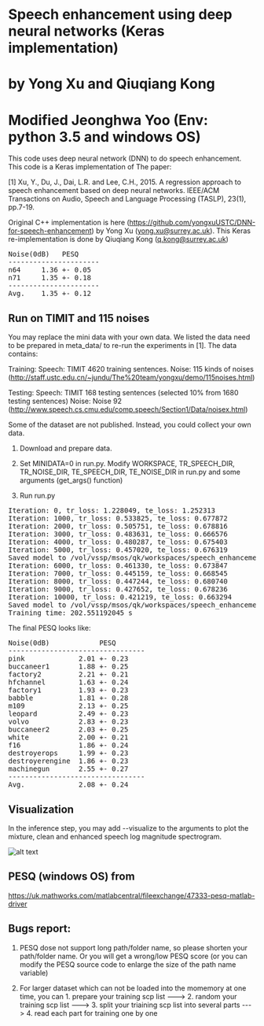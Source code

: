 # Speech enhancement using deep neural networks (Keras implementation)
# by Yong Xu and Qiuqiang Kong
# Modified Jeonghwa Yoo (Env: python 3.5 and windows OS)

This code uses deep neural network (DNN) to do speech enhancement. This code is a Keras implementation of The paper:

[1] Xu, Y., Du, J., Dai, L.R. and Lee, C.H., 2015. A regression approach to speech enhancement based on deep neural networks. IEEE/ACM Transactions on Audio, Speech and Language Processing (TASLP), 23(1), pp.7-19.

Original C++ implementation is here (https://github.com/yongxuUSTC/DNN-for-speech-enhancement) by Yong Xu (yong.xu@surrey.ac.uk). This Keras re-implementation is done by Qiuqiang Kong (q.kong@surrey.ac.uk)

<pre>
Noise(0dB)   PESQ
----------------------
n64     1.36 +- 0.05
n71     1.35 +- 0.18
----------------------
Avg.    1.35 +- 0.12
</pre>

## Run on TIMIT and 115 noises
You may replace the mini data with your own data. We listed the data need to be prepared in meta_data/ to re-run the experiments in [1]. The data contains:

Training:
Speech: TIMIT 4620 training sentences. 
Noise: 115 kinds of noises (http://staff.ustc.edu.cn/~jundu/The%20team/yongxu/demo/115noises.html)

Testing:
Speech: TIMIT 168 testing sentences (selected 10% from 1680 testing sentences)
Noise: Noise 92 (http://www.speech.cs.cmu.edu/comp.speech/Section1/Data/noisex.html)

Some of the dataset are not published. Instead, you could collect your own data. 

1. Download and prepare data. 

2. Set MINIDATA=0 in run.py. Modify WORKSPACE, TR_SPEECH_DIR, TR_NOISE_DIR, TE_SPEECH_DIR, TE_NOISE_DIR in run.py and some arguments (get_args() function) 

3. Run run.py

<pre>
Iteration: 0, tr_loss: 1.228049, te_loss: 1.252313
Iteration: 1000, tr_loss: 0.533825, te_loss: 0.677872
Iteration: 2000, tr_loss: 0.505751, te_loss: 0.678816
Iteration: 3000, tr_loss: 0.483631, te_loss: 0.666576
Iteration: 4000, tr_loss: 0.480287, te_loss: 0.675403
Iteration: 5000, tr_loss: 0.457020, te_loss: 0.676319
Saved model to /vol/vssp/msos/qk/workspaces/speech_enhancement/models/0db/md_5000iters.h5
Iteration: 6000, tr_loss: 0.461330, te_loss: 0.673847
Iteration: 7000, tr_loss: 0.445159, te_loss: 0.668545
Iteration: 8000, tr_loss: 0.447244, te_loss: 0.680740
Iteration: 9000, tr_loss: 0.427652, te_loss: 0.678236
Iteration: 10000, tr_loss: 0.421219, te_loss: 0.663294
Saved model to /vol/vssp/msos/qk/workspaces/speech_enhancement/models/0db/md_10000iters.h5
Training time: 202.551192045 s
</pre>

The final PESQ looks like:

<pre>
Noise(0dB)            PESQ
---------------------------------
pink             2.01 +- 0.23
buccaneer1       1.88 +- 0.25
factory2         2.21 +- 0.21
hfchannel        1.63 +- 0.24
factory1         1.93 +- 0.23
babble           1.81 +- 0.28
m109             2.13 +- 0.25
leopard          2.49 +- 0.23
volvo            2.83 +- 0.23
buccaneer2       2.03 +- 0.25
white            2.00 +- 0.21
f16              1.86 +- 0.24
destroyerops     1.99 +- 0.23
destroyerengine  1.86 +- 0.23
machinegun       2.55 +- 0.27
---------------------------------
Avg.             2.08 +- 0.24
</pre>


## Visualization
In the inference step, you may add --visualize to the arguments to plot the mixture, clean and enhanced speech log magnitude spectrogram. 

![alt text](https://github.com/yongxuUSTC/deep_learning_based_speech_enhancement_keras_python/blob/master/mixture2clean_dnn/appendix/enhanced_log_sp.png)

## PESQ (windows OS) from
https://uk.mathworks.com/matlabcentral/fileexchange/47333-pesq-matlab-driver

## Bugs report:
1. PESQ dose not support long path/folder name, so please shorten your path/folder name. Or you will get a wrong/low PESQ score (or you can modify the PESQ source code to enlarge the size of the path name variable)

2. For larger dataset which can not be loaded into the momemory at one time, you can 1. prepare your training scp list ---> 2. random your training scp list ---> 3. split your triaining scp list into several parts ---> 4. read each part for training one by one
